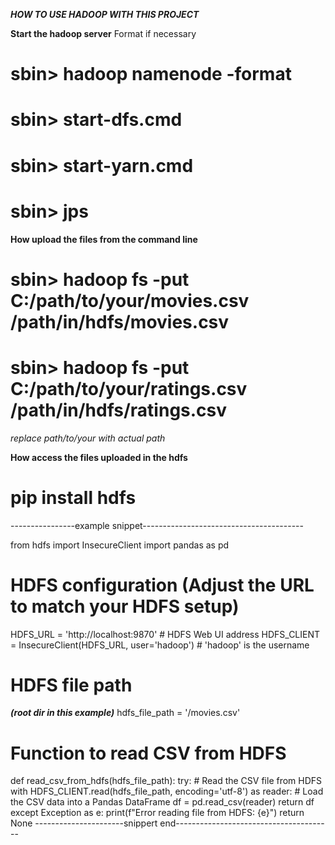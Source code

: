 ***HOW TO USE HADOOP WITH THIS PROJECT***

**Start the hadoop server**
Format if necessary
# sbin> hadoop namenode -format
# sbin> start-dfs.cmd
# sbin> start-yarn.cmd
# sbin> jps

**How upload the files from the command line**
# sbin> hadoop fs -put C:/path/to/your/movies.csv /path/in/hdfs/movies.csv
# sbin> hadoop fs -put C:/path/to/your/ratings.csv /path/in/hdfs/ratings.csv
*replace path/to/your with actual path*

**How access the files uploaded in the hdfs**
# pip install hdfs
----------------example snippet---------------------------------------- 

from hdfs import InsecureClient
import pandas as pd

# HDFS configuration (Adjust the URL to match your HDFS setup)
HDFS_URL = 'http://localhost:9870'  # HDFS Web UI address
HDFS_CLIENT = InsecureClient(HDFS_URL, user='hadoop')  # 'hadoop' is the username

# HDFS file path
***(root dir in this example)***
hdfs_file_path = '/movies.csv'      

# Function to read CSV from HDFS #
def read_csv_from_hdfs(hdfs_file_path):
    try:
        # Read the CSV file from HDFS
        with HDFS_CLIENT.read(hdfs_file_path, encoding='utf-8') as reader:
            # Load the CSV data into a Pandas DataFrame
            df = pd.read_csv(reader)
        return df
    except Exception as e:
        print(f"Error reading file from HDFS: {e}")
        return None
----------------------snippert end---------------------------------------